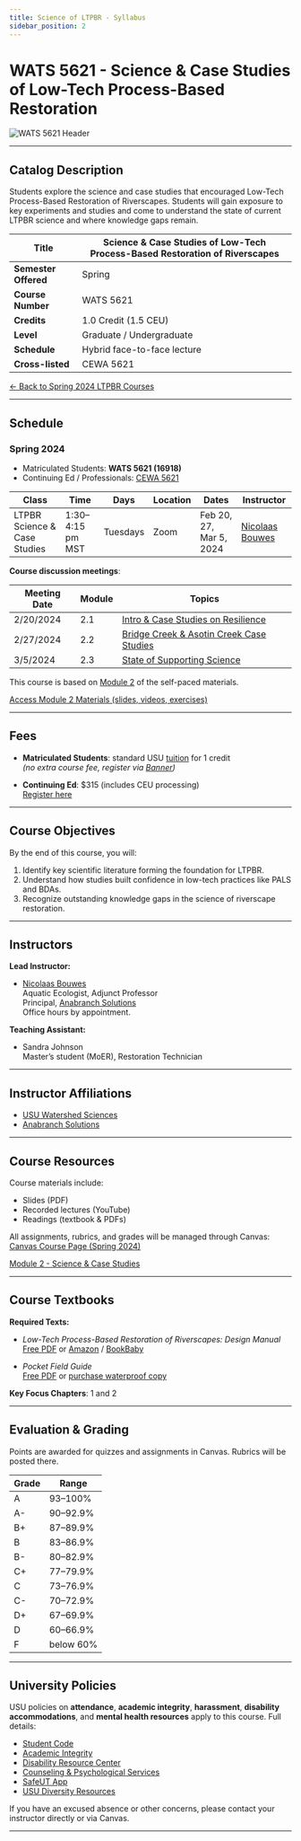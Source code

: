 ```yaml
---
title: Science of LTPBR - Syllabus
sidebar_position: 2
---
```


# WATS 5621 - Science & Case Studies of Low-Tech Process-Based Restoration

![WATS 5621 Header](/img/courses/WATS-5621_header_C.png)

---

## Catalog Description

Students explore the science and case studies that encouraged Low-Tech Process-Based Restoration of Riverscapes. Students will gain exposure to key experiments and studies and come to understand the state of current LTPBR science and where knowledge gaps remain.

| **Title** | Science & Case Studies of Low-Tech Process-Based Restoration of Riverscapes |
|-----------|-----------------------------------------------------------------------------|
| **Semester Offered** | Spring |
| **Course Number** | WATS 5621 |
| **Credits** | 1.0 Credit (1.5 CEU) |
| **Level** | Graduate / Undergraduate |
| **Schedule** | Hybrid face-to-face lecture |
| **Cross-listed** | CEWA 5621 |

[← Back to Spring 2024 LTPBR Courses](/workshops/2024/USU/)

---

## Schedule

### Spring 2024

- Matriculated Students: **WATS 5621 (16918)**
- Continuing Ed / Professionals: [CEWA 5621](https://cpe.usu.edu/search/publicCourseSearchDetails.do?method=load&courseId=1073960)

| Class | Time | Days | Location | Dates | Instructor |
|-------|------|------|----------|-------|------------|
| LTPBR Science & Case Studies | 1:30–4:15 pm MST | Tuesdays | Zoom | Feb 20, 27, Mar 5, 2024 | [Nicolaas Bouwes](/workshops/2020/SGI/#instruction-team) |

**Course discussion meetings**:  

| Meeting Date | Module | Topics |
|--------------|--------|--------|
| 2/20/2024 | 2.1 | [Intro & Case Studies on Resilience](http://lowtechpbr.restoration.usu.edu/workshops/2020/SGI/Modules/module2.html#e-building-resilience-with-low-tech) |
| 2/27/2024 | 2.2 | [Bridge Creek & Asotin Creek Case Studies](http://lowtechpbr.restoration.usu.edu/workshops/2020/SGI/Modules/module2.html#c-beaver-dam-analogues-bridge-creek--birch-creek) |
| 3/5/2024 | 2.3 | [State of Supporting Science](http://lowtechpbr.restoration.usu.edu/workshops/2020/SGI/Modules/module2.html#f-where-science-is-at-ongoing--outstanding-science) |

This course is based on [Module 2](/workshops/2020/SGI/Modules/module2) of the self-paced materials.

[Access Module 2 Materials (slides, videos, exercises)](/workshops/2020/SGI/Modules/module2)

---

## Fees

- **Matriculated Students**: standard USU [tuition](https://www.usu.edu/registrar/registration/payment/) for 1 credit  
  *(no extra course fee, register via [Banner](http://banner.usu.edu))*

- **Continuing Ed**: $315 (includes CEU processing)  
  [Register here](https://cpe.usu.edu/search/publicCourseSearchDetails.do?method=load&courseId=1073960)

---

## Course Objectives

By the end of this course, you will:

1. Identify key scientific literature forming the foundation for LTPBR.
2. Understand how studies built confidence in low-tech practices like PALS and BDAs.
3. Recognize outstanding knowledge gaps in the science of riverscape restoration.

---

## Instructors

**Lead Instructor:**

- [Nicolaas Bouwes](https://www.researchgate.net/profile/Nick_Bouwes)  
  Aquatic Ecologist, Adjunct Professor  
  Principal, [Anabranch Solutions](https://www.anabranchsolutions.com/nick-bouwes.html)  
  Office hours by appointment.

**Teaching Assistant:**

- Sandra Johnson  
  Master’s student (MoER), Restoration Technician

---

## Instructor Affiliations

- [USU Watershed Sciences](https://qcnr.usu.edu/wats/index)  
- [Anabranch Solutions](https://www.anabranchsolutions.com/)

---

## Course Resources

Course materials include:

- Slides (PDF)
- Recorded lectures (YouTube)
- Readings (textbook & PDFs)

All assignments, rubrics, and grades will be managed through Canvas:  
[Canvas Course Page (Spring 2024)](https://usu.instructure.com/courses/753184)

[Module 2 - Science & Case Studies](/workshops/2020/SGI/Modules/module2)

---

## Course Textbooks

**Required Texts:**

- *Low-Tech Process-Based Restoration of Riverscapes: Design Manual*  
  [Free PDF](/manual) or [Amazon](https://www.amazon.com/Low-Tech-Process-Based-Restoration-Riverscapes-Design/dp/1543972993) / [BookBaby](https://store.bookbaby.com/bookshop/book/index.aspx?bookURL=Low-Tech-Process-Based-Restoration-of-Riverscapes)

- *Pocket Field Guide*  
  [Free PDF](/resources/pocket) or [purchase waterproof copy](http://www.anabranchsolutions.com/store/p7/pocketguide.html)

**Key Focus Chapters**: 1 and 2

---

## Evaluation & Grading

Points are awarded for quizzes and assignments in Canvas. Rubrics will be posted there.

| Grade | Range |
|-------|-------|
| A | 93–100% |
| A- | 90–92.9% |
| B+ | 87–89.9% |
| B | 83–86.9% |
| B- | 80–82.9% |
| C+ | 77–79.9% |
| C | 73–76.9% |
| C- | 70–72.9% |
| D+ | 67–69.9% |
| D | 60–66.9% |
| F | below 60% |

---

## University Policies

USU policies on **attendance**, **academic integrity**, **harassment**, **disability accommodations**, and **mental health resources** apply to this course. Full details:  

- [Student Code](https://studentconduct.usu.edu/studentcode/)  
- [Academic Integrity](https://studentconduct.usu.edu/studentcode/article6)  
- [Disability Resource Center](http://www.usu.edu/drc/)  
- [Counseling & Psychological Services](https://counseling.usu.edu/)  
- [SafeUT App](https://healthcare.utah.edu/uni/programs/safe-ut-smartphone-app)  
- [USU Diversity Resources](https://www.usu.edu/provost/diversity)

If you have an excused absence or other concerns, please contact your instructor directly or via Canvas.

---

